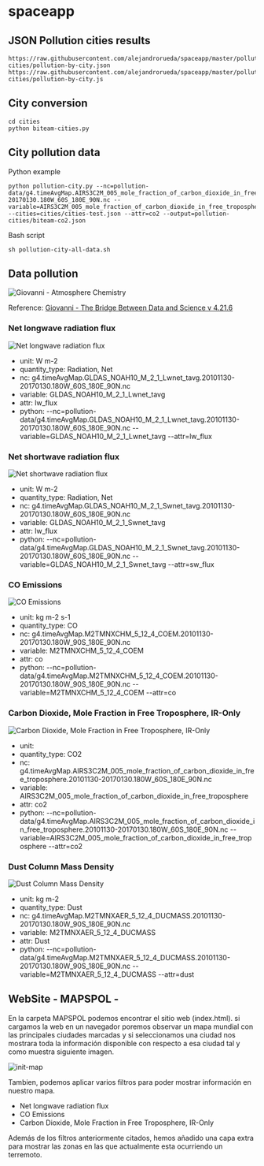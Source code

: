# spaceapp

## JSON Pollution cities results

    https://raw.githubusercontent.com/alejandrorueda/spaceapp/master/pollution-cities/pollution-by-city.json
    https://raw.githubusercontent.com/alejandrorueda/spaceapp/master/pollution-cities/pollution-by-city.js

## City conversion

    cd cities
    python biteam-cities.py

## City pollution data

Python example

    python pollution-city.py --nc=pollution-data/g4.timeAvgMap.AIRS3C2M_005_mole_fraction_of_carbon_dioxide_in_free_troposphere.20101130-20170130.180W_60S_180E_90N.nc --variable=AIRS3C2M_005_mole_fraction_of_carbon_dioxide_in_free_troposphere --cities=cities/cities-test.json --attr=co2 --output=pollution-cities/biteam-co2.json

Bash script

    sh pollution-city-all-data.sh

## Data pollution

![Giovanni - Atmosphere Chemistry](/images/giovanni.png "Giovanni - Atmosphere Chemistry")

Reference: [Giovanni - The Bridge Between Data and Science v 4.21.6](https://giovanni.gsfc.nasa.gov/giovanni)

### Net longwave radiation flux

![Net longwave radiation flux](/images/net_longwave_flux.png "Net longwave radiation flux")

* unit: W m-2
* quantity_type: Radiation, Net
* nc: g4.timeAvgMap.GLDAS_NOAH10_M_2_1_Lwnet_tavg.20101130-20170130.180W_60S_180E_90N.nc
* variable: GLDAS_NOAH10_M_2_1_Lwnet_tavg
* attr: lw_flux
* python: --nc=pollution-data/g4.timeAvgMap.GLDAS_NOAH10_M_2_1_Lwnet_tavg.20101130-20170130.180W_60S_180E_90N.nc --variable=GLDAS_NOAH10_M_2_1_Lwnet_tavg --attr=lw_flux

### Net shortwave radiation flux

![Net shortwave radiation flux](/images/net_shortwave_flux.png "Net shortwave radiation flux")

* unit: W m-2
* quantity_type: Radiation, Net
* nc: g4.timeAvgMap.GLDAS_NOAH10_M_2_1_Swnet_tavg.20101130-20170130.180W_60S_180E_90N.nc
* variable: GLDAS_NOAH10_M_2_1_Swnet_tavg
* attr: lw_flux
* python: --nc=pollution-data/g4.timeAvgMap.GLDAS_NOAH10_M_2_1_Swnet_tavg.20101130-20170130.180W_60S_180E_90N.nc --variable=GLDAS_NOAH10_M_2_1_Swnet_tavg --attr=sw_flux

### CO Emissions

![CO Emissions](/images/co.png "CO Emissions")

* unit: kg m-2 s-1
* quantity_type: CO
* nc: g4.timeAvgMap.M2TMNXCHM_5_12_4_COEM.20101130-20170130.180W_90S_180E_90N.nc
* variable: M2TMNXCHM_5_12_4_COEM
* attr: co
* python: --nc=pollution-data/g4.timeAvgMap.M2TMNXCHM_5_12_4_COEM.20101130-20170130.180W_90S_180E_90N.nc --variable=M2TMNXCHM_5_12_4_COEM --attr=co
### Carbon Dioxide, Mole Fraction in Free Troposphere, IR-Only

![Carbon Dioxide, Mole Fraction in Free Troposphere, IR-Only](/images/co2.png "Carbon Dioxide, Mole Fraction in Free Troposphere, IR-Only")

* unit:
* quantity_type: CO2
* nc: g4.timeAvgMap.AIRS3C2M_005_mole_fraction_of_carbon_dioxide_in_free_troposphere.20101130-20170130.180W_60S_180E_90N.nc
* variable: AIRS3C2M_005_mole_fraction_of_carbon_dioxide_in_free_troposphere
* attr: co2
* python: --nc=pollution-data/g4.timeAvgMap.AIRS3C2M_005_mole_fraction_of_carbon_dioxide_in_free_troposphere.20101130-20170130.180W_60S_180E_90N.nc --variable=AIRS3C2M_005_mole_fraction_of_carbon_dioxide_in_free_troposphere --attr=co2

### Dust Column Mass Density

![Dust Column Mass Density](/images/dust.png "Dust Column Mass Density")

* unit: kg m-2
* quantity_type: Dust
* nc: g4.timeAvgMap.M2TMNXAER_5_12_4_DUCMASS.20101130-20170130.180W_90S_180E_90N.nc
* variable: M2TMNXAER_5_12_4_DUCMASS
* attr: Dust
* python: --nc=pollution-data/g4.timeAvgMap.M2TMNXAER_5_12_4_DUCMASS.20101130-20170130.180W_90S_180E_90N.nc --variable=M2TMNXAER_5_12_4_DUCMASS --attr=dust

## WebSite - MAPSPOL -

En la carpeta MAPSPOL podemos encontrar el sitio web (index.html). si cargamos la web en un navegador poremos observar un mapa mundial con las principales ciudades marcadas y si seleccionamos una ciudad nos mostrara toda la información disponible con respecto a esa ciudad tal y como muestra siguiente imagen.

![init-map](/images/mapa-inicial.png "Init map")

Tambien, podemos aplicar varios filtros para poder mostrar información en nuestro mapa.
* Net longwave radiation flux
* CO Emissions
* Carbon Dioxide, Mole Fraction in Free Troposphere, IR-Only


Además de los filtros anteriormente citados, hemos añadido una capa extra para mostrar las zonas en las que actualmente esta ocurriendo un terremoto.

